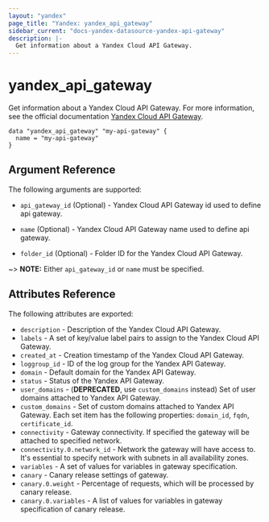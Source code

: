 ```yaml
---
layout: "yandex"
page_title: "Yandex: yandex_api_gateway"
sidebar_current: "docs-yandex-datasource-yandex-api-gateway"
description: |-
  Get information about a Yandex Cloud API Gateway.
---
```


# yandex\_api\_gateway

Get information about a Yandex Cloud API Gateway. For more information, see the official documentation 
[Yandex Cloud API Gateway](https://cloud.yandex.com/docs/api-gateway/).

```hcl
data "yandex_api_gateway" "my-api-gateway" {
  name = "my-api-gateway"
}
```

## Argument Reference

The following arguments are supported:

* `api_gateway_id` (Optional) - Yandex Cloud API Gateway id used to define api gateway.

* `name` (Optional) - Yandex Cloud API Gateway name used to define api gateway.

* `folder_id` (Optional) - Folder ID for the Yandex Cloud API Gateway.

~> **NOTE:** Either `api_gateway_id` or `name` must be specified.

## Attributes Reference

The following attributes are exported:

* `description` - Description of the Yandex Cloud API Gateway.
* `labels` - A set of key/value label pairs to assign to the Yandex Cloud API Gateway.
* `created_at` - Creation timestamp of the Yandex Cloud API Gateway.
* `loggroup_id` - ID of the log group for the Yandex API Gateway.
* `domain` - Default domain for the Yandex API Gateway.
* `status` - Status of the Yandex API Gateway.
* `user_domains` - (**DEPRECATED**, use `custom_domains` instead) Set of user domains attached to Yandex API Gateway.
* `custom_domains` - Set of custom domains attached to Yandex API Gateway. Each set item has the following properties: `domain_id`, `fqdn`, `certificate_id`.
* `connectivity` - Gateway connectivity. If specified the gateway will be attached to specified network.
* `connectivity.0.network_id` - Network the gateway will have access to. It's essential to specify network with subnets in all availability zones.
* `variables` - A set of values for variables in gateway specification.
* `canary` - Canary release settings of gateway.
* `canary.0.weight` - Percentage of requests, which will be processed by canary release.
* `canary.0.variables` - A list of values for variables in gateway specification of canary release.